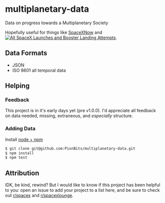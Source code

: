 # multiplanetary-data
Data on progress towards a Multiplanetary Society

Hopefully useful for things like [SpaceXNow](https://spacexnow.com/) and [![All SpaceX Launches and Booster Landing Attempts](http://i.imgur.com/kDREZti.png)](https://www.reddit.com/r/spacex/comments/68iw7q/all_spacex_launches_and_booster_landing_attempts/).

## Data Formats
* JSON
* ISO 8601 all temporal data

## Helping

### Feedback
This project is in it's early days yet (pre v1.0.0). I'd appreciate all feedback on data needed, missing, extraneous, and _especially_ structure.

### Adding Data

Install [node + npm](https://nodejs.org/en/)

```sh
$ git clone git@github.com:PixnBits/multiplanetary-data.git
$ npm install
$ npm test
```

## Attribution
IDK, be kind, rewind? But I would like to know if this project has been helpful to you: open an issue to add your project to a list here, and be sure to check out [r/spacex](https://reddit.com/r/spacex/) and [r/spacexlounge](https://reddit.com/r/spacexlounge).
